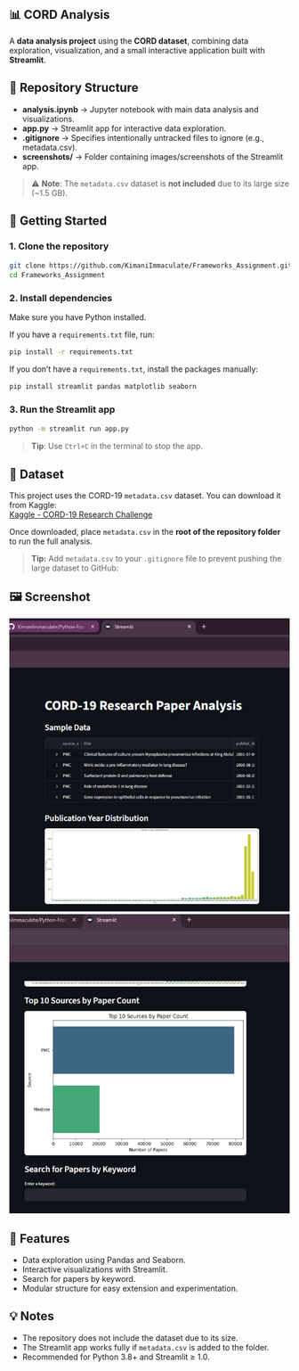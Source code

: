 ## 📊 CORD Analysis
 
A **data analysis project** using the **CORD dataset**, combining data exploration, visualization, and a small interactive application built with **Streamlit**.

## 📂 Repository Structure

- **analysis.ipynb** → Jupyter notebook with main data analysis and visualizations.  
- **app.py** → Streamlit app for interactive data exploration.  
- **.gitignore** → Specifies intentionally untracked files to ignore (e.g., metadata.csv).  
- **screenshots/** → Folder containing images/screenshots of the Streamlit app.
 

> ⚠️ **Note**: The `metadata.csv` dataset is **not included** due to its large size (~1.5 GB).

## 🚀 Getting Started

### 1. Clone the repository
```bash
git clone https://github.com/KimaniImmaculate/Frameworks_Assignment.git
cd Frameworks_Assignment
```

### 2. Install dependencies

Make sure you have Python installed.

If you have a `requirements.txt` file, run:
```bash
pip install -r requirements.txt
```

If you don’t have a `requirements.txt`, install the packages manually:
```bash
pip install streamlit pandas matplotlib seaborn
```

### 3. Run the Streamlit app
```bash
python -m streamlit run app.py
```
> **Tip**: Use `Ctrl+C` in the terminal to stop the app.

## 📁 Dataset

This project uses the CORD-19 `metadata.csv` dataset. You can download it from Kaggle:  
[Kaggle - CORD-19 Research Challenge](https://www.kaggle.com/allen-institute-for-ai/CORD-19-research-challenge)

Once downloaded, place `metadata.csv` in the **root of the repository folder** to run the full analysis.  

> **Tip:** Add `metadata.csv` to your `.gitignore` file to prevent pushing the large dataset to GitHub:


## 🖼 Screenshot

![Example Screenshot](screenshots/SL1.png)
![Example Screenshot](screenshots/SL2.png)



## 📌 Features
- Data exploration using Pandas and Seaborn.
- Interactive visualizations with Streamlit.
- Search for papers by keyword.
- Modular structure for easy extension and experimentation.

## 💡 Notes
- The repository does not include the dataset due to its size.
- The Streamlit app works fully if `metadata.csv` is added to the folder.
- Recommended for Python 3.8+ and Streamlit ≥ 1.0.
